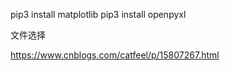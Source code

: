 pip3 install matplotlib
pip3 install openpyxl


文件选择

https://www.cnblogs.com/catfeel/p/15807267.html